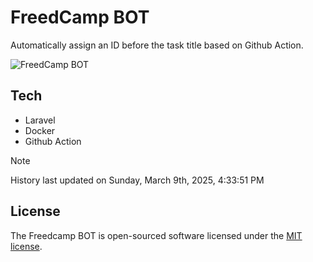 # FreedCamp BOT

Automatically assign an ID before the task title based on Github Action.

![FreedCamp BOT](https://repository-images.githubusercontent.com/737932867/7d34798b-2680-471c-b089-a78a718d3d6a)

## Tech

- Laravel
- Docker
- Github Action

> [!NOTE]  
> History last updated on Sunday, March 9th, 2025, 4:33:51 PM

## License

The Freedcamp BOT is open-sourced software licensed under the [MIT license](https://opensource.org/licenses/MIT).
